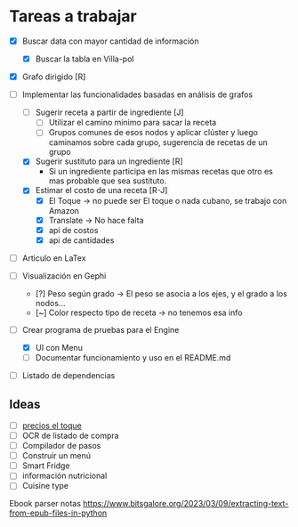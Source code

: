 # Tareas a trabajar 

- [x] Buscar data con mayor cantidad de información 

  - [x] Buscar la tabla en Villa-pol

- [x] Grafo dirigido [R]

- [ ] Implementar las funcionalidades basadas en análisis de grafos 

  - [ ] Sugerir receta a partir de ingrediente [J]
    - [ ] Utilizar el camino mínimo para sacar la receta 
    - [ ] Grupos comunes de esos nodos y aplicar clúster y luego caminamos sobre cada grupo, sugerencia de recetas de un grupo 
  - [x] Sugerir sustituto para un ingrediente [R]
    - Si un ingrediente participa en las mismas recetas que otro es mas probable que sea sustituto.
  - [x] Estimar el costo de una receta [R-J]
    - [x] El Toque -> no puede ser El toque o nada cubano, se trabajo con Amazon 
    - [x] Translate -> No hace falta 
    - [x] api de costos
    - [x] api de cantidades

- [ ] Articulo en LaTex

- [ ] Visualización en Gephi 

  - [?] Peso según grado -> El peso se asocia a los ejes, y el grado a los nodos...
  - [~] Color respecto tipo de receta -> no tenemos esa info

- [ ] Crear programa de pruebas para el Engine
  - [x] UI con Menu
  - [ ] Documentar funcionamiento y uso en el README.md

- [ ] Listado de dependencias

## Ideas 

- [ ] [precios el toque](https://precio-alimentos.eltoque.com/)
- [ ] OCR de listado de compra 
- [ ] Compilador de pasos 
- [ ] Construir un menú 
- [ ] Smart Fridge
- [ ] información nutricional
- [ ] Cuisine type

Ebook parser notas
https://www.bitsgalore.org/2023/03/09/extracting-text-from-epub-files-in-python
